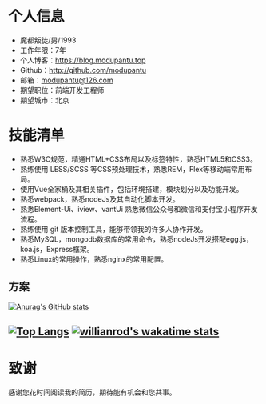 # 个人信息

- 魔都叛徒/男/1993
- 工作年限：7年
- 个人博客：https://blog.modupantu.top
 - Github：http://github.com/modupantu
- 邮箱：modupantu@126.com
- 期望职位：前端开发工程师
- 期望城市：北京

# 技能清单
- 熟悉W3C规范，精通HTML+CSS布局以及标签特性，熟悉HTML5和CSS3。
- 熟练使用 LESS/SCSS 等CSS预处理技术，熟悉REM，Flex等移动端常用布局。
- 使用Vue全家桶及其相关插件，包括环境搭建，模块划分以及功能开发。
- 熟悉webpack，熟悉nodeJs及其自动化脚本开发。
- 熟悉Element-Ui、iview、vantUi 熟悉微信公众号和微信和支付宝小程序开发流程。
- 熟练使用 git 版本控制工具，能够带领我的许多人协作开发。
- 熟悉MySQL，mongodb数据库的常用命令，熟悉nodeJs开发搭配egg.js，koa.js，Express框架。
- 熟悉Linux的常用操作，熟悉nginx的常用配置。
## 方案

[![Anurag's GitHub stats](https://github-readme-stats.vercel.app/api?username=modupantu&count_private=true&show_icons=true&theme=radical)](https://github.com/modupantu)

[![Top Langs](https://github-readme-stats.vercel.app/api/top-langs/?username=modupantu&layout=compact)](https://github.com/modupantu)
[![willianrod's wakatime stats](https://github-readme-stats.vercel.app/api/wakatime?username=modupantu)](https://github.com/modupantu)
---      
# 致谢
感谢您花时间阅读我的简历，期待能有机会和您共事。

